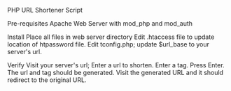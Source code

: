PHP URL Shortener Script

  Pre-requisites
    Apache Web Server with mod_php and mod_auth

  Install
    Place all files in web server directory
    Edit .htaccess file to update location of htpassword file.
    Edit tconfig.php; update $url_base to your server's url.

  Verify
    Visit your server's url;
    Enter a url to shorten.
    Enter a tag.
    Press Enter.
    The url and tag should be generated.
    Visit the generated URL and it should redirect to the original URL.

